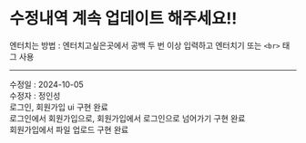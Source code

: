 # 수정내역 계속 업데이트 해주세요!!
엔터치는 방법 : 엔터치고싶은곳에서 공백 두 번 이상 입력하고 엔터치기 또는 `<br>` 태그 사용  

***
수정일 : 2024-10-05  
수정자 : 정인성  
로그인, 회원가입 ui 구현 완료  
로그인에서 회원가입으로, 회원가입에서 로그인으로 넘어가기 구현 완료  
회원가입에서 파일 업로드 구현 완료  

